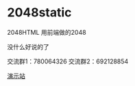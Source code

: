 # 2048static
2048HTML
用前端做的2048

没什么好说的了

交流群1：780064326
交流群2：692128854

<a href="https://2048.formatname.xyz">演示站</a>
